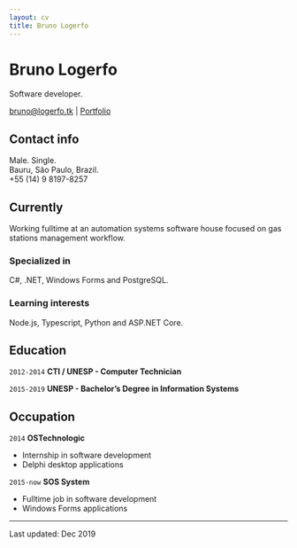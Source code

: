 ```yaml
---
layout: cv
title: Bruno Logerfo
---
```

# Bruno Logerfo
Software developer.

<div id="webaddress">
<a href="bruno@logerfo.tk">bruno@logerfo.tk</a>
| <a href="https://logerfo.tk">Portfolio</a>
</div>

## Contact info
Male. Single.  
Bauru, São Paulo, Brazil.  
+55 (14) 9 8197-8257

## Currently

Working fulltime at an automation systems software house focused on gas stations management workflow.

### Specialized in

C#, .NET, Windows Forms and PostgreSQL.

### Learning interests

Node.js, Typescript, Python and ASP.NET Core.

## Education

`2012-2014`
__CTI / UNESP - Computer Technician__

`2015-2019`
__UNESP - Bachelor’s Degree in Information Systems__

## Occupation

`2014`
__OSTechnologic__

- Internship in software development
- Delphi desktop applications

`2015-now`
__SOS System__

- Fulltime job in software development
- Windows Forms applications

---
Last updated: Dec 2019
